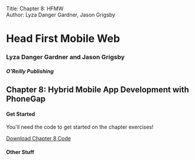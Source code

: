 Title: Chapter 8: HFMW  
Author: Lyza Danger Gardner, Jason Grigsby  

# Head First Mobile Web
### Lyza Danger Gardner and Jason Grigsby
##### O'Reilly Publishing

## Chapter 8: Hybrid Mobile App Development with PhoneGap

#### Get Started
You'll need the code to get started on the chapter exercises!

[Download Chapter 8 Code](chapter8.zip "download")

#### Other Stuff